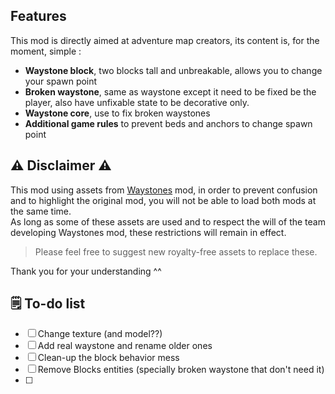 ## Features
This mod is directly aimed at adventure map creators, its content is, for the moment, simple :
* **Waystone block**, two blocks tall and unbreakable, allows you to change your spawn point
* **Broken waystone**, same as waystone except it need to be fixed be the player, also have unfixable state to be decorative only.
* **Waystone core**, use to fix broken waystones
* **Additional game rules** to prevent beds and anchors to change spawn point 

## ⚠️ Disclaimer ⚠️
This mod using assets from [Waystones](https://github.com/TwelveIterationMods/Waystones) mod, in order to prevent confusion and to highlight the original mod, you will not be able to load both mods at the same time.\
As long as some of these assets are used and to respect the will of the team developing Waystones mod, these restrictions will remain in effect.
> Please feel free to suggest new royalty-free assets to replace these.

Thank you for your understanding ^^


## 🗒️ To-do list
- [ ] Change texture (and model??)
- [ ] Add real waystone and rename older ones
- [ ] Clean-up the block behavior mess
- [ ] Remove Blocks entities (specially broken waystone that don't need it)
- [ ] 